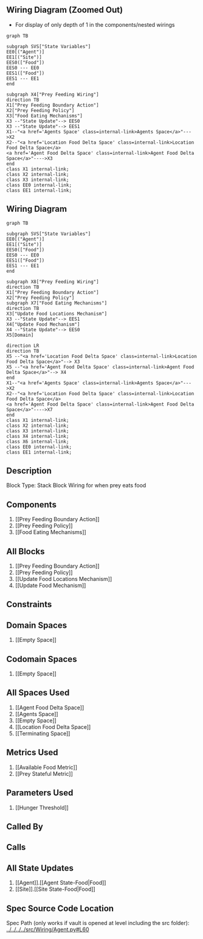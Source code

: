 ## Wiring Diagram (Zoomed Out)

- For display of only depth of 1 in the components/nested wirings
```mermaid
graph TB

subgraph SVS["State Variables"]
EE0[("Agent")]
EE1[("Site")]
EES0(["Food"])
EES0 --- EE0
EES1(["Food"])
EES1 --- EE1
end

subgraph X4["Prey Feeding Wiring"]
direction TB
X1["Prey Feeding Boundary Action"]
X2["Prey Feeding Policy"]
X3["Food Eating Mechanisms"]
X3 --"State Update"--> EES0
X3 --"State Update"--> EES1
X1--"<a href='Agents Space' class=internal-link>Agents Space</a>"--->X2
X2--"<a href='Location Food Delta Space' class=internal-link>Location Food Delta Space</a>
<a href='Agent Food Delta Space' class=internal-link>Agent Food Delta Space</a>"---->X3
end
class X1 internal-link;
class X2 internal-link;
class X3 internal-link;
class EE0 internal-link;
class EE1 internal-link;

```

## Wiring Diagram

```mermaid
graph TB

subgraph SVS["State Variables"]
EE0[("Agent")]
EE1[("Site")]
EES0(["Food"])
EES0 --- EE0
EES1(["Food"])
EES1 --- EE1
end

subgraph X8["Prey Feeding Wiring"]
direction TB
X1["Prey Feeding Boundary Action"]
X2["Prey Feeding Policy"]
subgraph X7["Food Eating Mechanisms"]
direction TB
X3["Update Food Locations Mechanism"]
X3 --"State Update"--> EES1
X4["Update Food Mechanism"]
X4 --"State Update"--> EES0
X5[Domain]

direction LR
direction TB
X5 --"<a href='Location Food Delta Space' class=internal-link>Location Food Delta Space</a>"--> X3
X5 --"<a href='Agent Food Delta Space' class=internal-link>Agent Food Delta Space</a>"--> X4
end
X1--"<a href='Agents Space' class=internal-link>Agents Space</a>"--->X2
X2--"<a href='Location Food Delta Space' class=internal-link>Location Food Delta Space</a>
<a href='Agent Food Delta Space' class=internal-link>Agent Food Delta Space</a>"---->X7
end
class X1 internal-link;
class X2 internal-link;
class X3 internal-link;
class X4 internal-link;
class X6 internal-link;
class EE0 internal-link;
class EE1 internal-link;

```

## Description

Block Type: Stack Block
Wiring for when prey eats food
## Components
1. [[Prey Feeding Boundary Action]]
2. [[Prey Feeding Policy]]
3. [[Food Eating Mechanisms]]

## All Blocks
1. [[Prey Feeding Boundary Action]]
2. [[Prey Feeding Policy]]
3. [[Update Food Locations Mechanism]]
4. [[Update Food Mechanism]]

## Constraints

## Domain Spaces
1. [[Empty Space]]

## Codomain Spaces
1. [[Empty Space]]

## All Spaces Used
1. [[Agent Food Delta Space]]
2. [[Agents Space]]
3. [[Empty Space]]
4. [[Location Food Delta Space]]
5. [[Terminating Space]]

## Metrics Used
1. [[Available Food Metric]]
2. [[Prey Stateful Metric]]

## Parameters Used
1. [[Hunger Threshold]]

## Called By

## Calls

## All State Updates
1. [[Agent]].[[Agent State-Food|Food]]
2. [[Site]].[[Site State-Food|Food]]

## Spec Source Code Location

Spec Path (only works if vault is opened at level including the src folder): [../../../../src/Wiring/Agent.py#L60](../../../../src/Wiring/Agent.py#L60)

